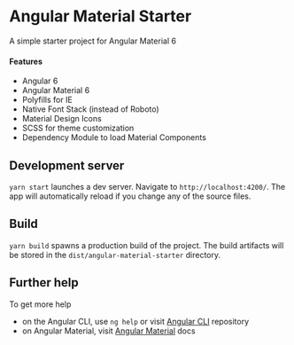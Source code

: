# Angular Material Starter

A simple starter project for Angular Material 6

#### Features
- Angular 6
- Angular Material 6
- Polyfills for IE
- Native Font Stack (instead of Roboto)
- Material Design Icons
- SCSS for theme customization
- Dependency Module to load Material Components

## Development server

`yarn start` launches a dev server. Navigate to `http://localhost:4200/`. The app will automatically reload if you change any of the source files.

## Build

`yarn build` spawns a production build of the project. The build artifacts will be stored in the `dist/angular-material-starter` directory.

## Further help

To get more help 
- on the Angular CLI, use `ng help` or visit [Angular CLI](https://github.com/angular/angular-cli/blob/master/README.md) repository
- on Angular Material, visit [Angular Material](https://material.angular.io) docs
